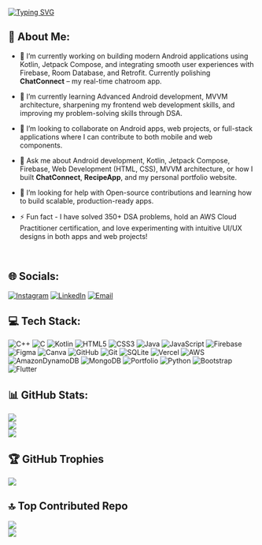 [![Typing SVG](https://readme-typing-svg.herokuapp.com/?lines=Hello,+I'm+Akshat+Singh+👋&size=26)](https://git.io/typing-svg)
<br>

## 💫 About Me:
- 🔭 I’m currently working on building modern Android applications using Kotlin, Jetpack Compose, and integrating smooth user experiences with Firebase, Room Database, and Retrofit. Currently polishing **ChatConnect** – my real-time chatroom app.  

- 🌱 I’m currently learning Advanced Android development, MVVM architecture, sharpening my frontend web development skills, and improving my problem-solving skills through DSA.  

- 🤝 I’m looking to collaborate on Android apps, web projects, or full-stack applications where I can contribute to both mobile and web components.  

- 💬 Ask me about Android development, Kotlin, Jetpack Compose, Firebase, Web Development (HTML, CSS), MVVM architecture, or how I built **ChatConnect**, **RecipeApp**, and my personal portfolio website.  

- 🤝 I’m looking for help with Open-source contributions and learning how to build scalable, production-ready apps.  

- ⚡ Fun fact - I have solved 350+ DSA problems, hold an AWS Cloud Practitioner certification, and love experimenting with intuitive UI/UX designs in both apps and web projects!
<br>


## 🌐 Socials:
[![Instagram](https://img.shields.io/badge/Instagram-%23E4405F.svg?logo=Instagram&logoColor=white)](https://instagram.com/akshatksingh__25) 
[![LinkedIn](https://img.shields.io/badge/LinkedIn-%230077B5.svg?logo=linkedin&logoColor=white)](https://linkedin.com/in/akshatksingh25) 
[![Email](https://img.shields.io/badge/Email-D14836?logo=gmail&logoColor=white)](mailto:akshatksingh25@gmail.com) 
<br>


## 💻 Tech Stack:
![C++](https://img.shields.io/badge/c++-%2300599C.svg?style=for-the-badge&logo=c%2B%2B&logoColor=white) 
![C](https://img.shields.io/badge/c-%2300599C.svg?style=for-the-badge&logo=c&logoColor=white) 
![Kotlin](https://img.shields.io/badge/kotlin-%237F52FF.svg?style=for-the-badge&logo=kotlin&logoColor=white) 
![HTML5](https://img.shields.io/badge/html5-%23E34F26.svg?style=for-the-badge&logo=html5&logoColor=white) 
![CSS3](https://img.shields.io/badge/css3-%231572B6.svg?style=for-the-badge&logo=css3&logoColor=white) 
![Java](https://img.shields.io/badge/java-%23ED8B00.svg?style=for-the-badge&logo=openjdk&logoColor=white) 
![JavaScript](https://img.shields.io/badge/javascript-%23323330.svg?style=for-the-badge&logo=javascript&logoColor=%23F7DF1E) 
![Firebase](https://img.shields.io/badge/firebase-a08021?style=for-the-badge&logo=firebase&logoColor=ffcd34) 
![Figma](https://img.shields.io/badge/figma-%23F24E1E.svg?style=for-the-badge&logo=figma&logoColor=white) 
![Canva](https://img.shields.io/badge/Canva-%2300C4CC.svg?style=for-the-badge&logo=Canva&logoColor=white) 
![GitHub](https://img.shields.io/badge/github-%23121011.svg?style=for-the-badge&logo=github&logoColor=white) 
![Git](https://img.shields.io/badge/git-%23F05033.svg?style=for-the-badge&logo=git&logoColor=white) 
![SQLite](https://img.shields.io/badge/sqlite-%2307405e.svg?style=for-the-badge&logo=sqlite&logoColor=white) 
![Vercel](https://img.shields.io/badge/vercel-%23000000.svg?style=for-the-badge&logo=vercel&logoColor=white) 
![AWS](https://img.shields.io/badge/AWS-%23FF9900.svg?style=for-the-badge&logo=amazon-aws&logoColor=white) 
![AmazonDynamoDB](https://img.shields.io/badge/Amazon%20DynamoDB-4053D6?style=for-the-badge&logo=Amazon%20DynamoDB&logoColor=white) 
![MongoDB](https://img.shields.io/badge/MongoDB-%234ea94b.svg?style=for-the-badge&logo=mongodb&logoColor=white) 
![Portfolio](https://img.shields.io/badge/Portfolio-%23000000.svg?style=for-the-badge&logo=firefox&logoColor=#FF7139) 
![Python](https://img.shields.io/badge/python-3670A0?style=for-the-badge&logo=python&logoColor=ffdd54) 
![Bootstrap](https://img.shields.io/badge/bootstrap-%238511FA.svg?style=for-the-badge&logo=bootstrap&logoColor=white) 
![Flutter](https://img.shields.io/badge/Flutter-%2302569B.svg?style=for-the-badge&logo=Flutter&logoColor=white)
<br>


## 📊 GitHub Stats:
![](https://github-readme-stats.vercel.app/api?username=akshatksingh-25&theme=github_dark&hide_border=false&include_all_commits=false&count_private=false)  
![](https://nirzak-streak-stats.vercel.app/?user=akshatksingh-25&theme=github_dark&hide_border=false)  
![](https://github-readme-stats.vercel.app/api/top-langs/?username=akshatksingh-25&theme=github_dark&hide_border=false&include_all_commits=false&count_private=false&layout=compact)
<br>

## 🏆 GitHub Trophies
![](https://github-profile-trophy.vercel.app/?username=akshatksingh-25&theme=vision-friendly-dark&no-frame=false&no-bg=true&margin-w=4)
<br>

## 🔝 Top Contributed Repo
![](https://github-contributor-stats.vercel.app/api?username=akshatksingh-25&limit=5&theme=github_dark&combine_all_yearly_contributions=true)
<br>
[![](https://visitcount.itsvg.in/api?id=akshatksingh-25&icon=0&color=0)](https://visitcount.itsvg.in)
